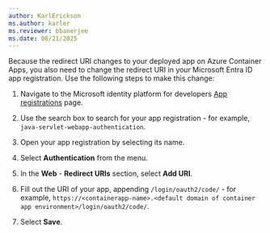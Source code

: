 ```yaml
---
author: KarlErickson
ms.author: karler
ms.reviewer: bbanerjee
ms.date: 08/21/2025
---
```


Because the redirect URI changes to your deployed app on Azure Container Apps, you also need to change the redirect URI in your Microsoft Entra ID app registration. Use the following steps to make this change:

1. Navigate to the Microsoft identity platform for developers [App registrations](https://go.microsoft.com/fwlink/?linkid=2083908) page.

1. Use the search box to search for your app registration - for example, `java-servlet-webapp-authentication`.

1. Open your app registration by selecting its name.

1. Select **Authentication** from the menu.

1. In the **Web** - **Redirect URIs** section, select **Add URI**.

1. Fill out the URI of your app, appending `/login/oauth2/code/` - for example, `https://<containerapp-name>.<default domain of container app environment>/login/oauth2/code/`.

1. Select **Save**.
